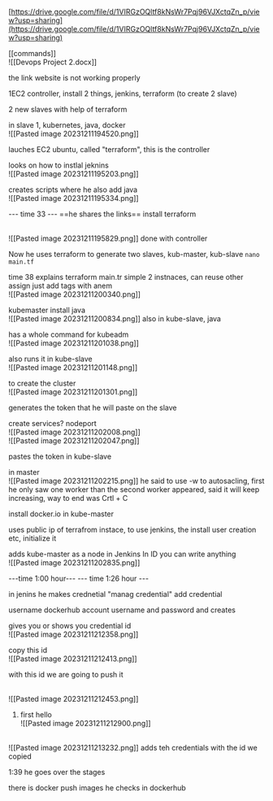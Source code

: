 [https://drive.google.com/file/d/1VIRGzOQltf8kNsWr7Pqj96VJXctqZn_p/view?usp=sharing](https://drive.google.com/file/d/1VIRGzOQltf8kNsWr7Pqj96VJXctqZn_p/view?usp=sharing)


[[commands]]
<br>![[Devops Project 2.docx]]

the link website is not working properly

1EC2 controller, install 2 things, jenkins, terraform (to create 2 slave)

2 new slaves with help of terraform

in slave 1, kubernetes, java, docker
<br>![[Pasted image 20231211194520.png]]

lauches EC2 ubuntu, called "terraform", this is the controller

looks on how to instlal jeknins 
<br>![[Pasted image 20231211195203.png]]

creates scripts where he also add java 
<br>![[Pasted image 20231211195334.png]]

--- time 33 ---
==he shares the links==
install terraform

<br>![[Pasted image 20231211195829.png]]
done with controller


Now he uses terraform to generate two slaves, kub-master, kub-slave
`nano main.tf`

time 38 explains terraform main.tr
simple 2 instnaces, can reuse other assign just add tags with anem
<br>![[Pasted image 20231211200340.png]]


kubemaster
install java
<br>![[Pasted image 20231211200834.png]]
also in kube-slave, java

has a whole command for kubeadm
<br>![[Pasted image 20231211201038.png]]



also runs it in kube-slave
<br>![[Pasted image 20231211201148.png]]


to create the cluster
<br>![[Pasted image 20231211201301.png]]

generates the token that he will paste on the slave

create services? nodeport
<br>![[Pasted image 20231211202008.png]]
<br>![[Pasted image 20231211202047.png]]


pastes the token in kube-slave

in master
<br>![[Pasted image 20231211202215.png]]
he said to use -w to autosacling, first he only saw one worker than the second worker appeared, said it will keep increasing, way to end was Crtl + C

install docker.io in kube-master

uses public ip of terrafrom instace, to use jenkins, the install user creation etc, initialize it

adds kube-master as a node in Jenkins
In ID you can write anything
<br>![[Pasted image 20231211202835.png]]

---time 1:00 hour---
--- time 1:26 hour --- 

in jenins he makes crednetial "manag credential" add credential

username dockerhub account username and password and creates

gives you or shows you credential id
<br>![[Pasted image 20231211212358.png]]

copy this id
<br>![[Pasted image 20231211212413.png]]

with this id we are going to push it

<br>![[Pasted image 20231211212453.png]]


1. first hello
<br>![[Pasted image 20231211212900.png]]


<br>![[Pasted image 20231211213232.png]]
adds teh credentials with the id we copied

1:39 he goes over the stages


there is  docker push images he checks in  dockerhub
